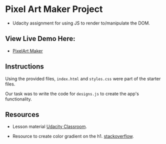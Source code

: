 # Pixel Art Maker Project
* Udacity assignment for using JS to render to/manipulate the DOM.

## View Live Demo Here:
* [PixelArt Maker](https://lauraleelee.github.io/PixelArtMaker/)

## Instructions
Using the provided files, `index.html` and `styles.css` were part of the starter files.

Our task was to write the code for `designs.js` to create the app's functionality.

## Resources
* Lesson material
[Udacity Classroom](https://classroom.udacity.com/me).

* Resource to create color gradient on the h1.
[stackoverflow](https://stackoverflow.com).
